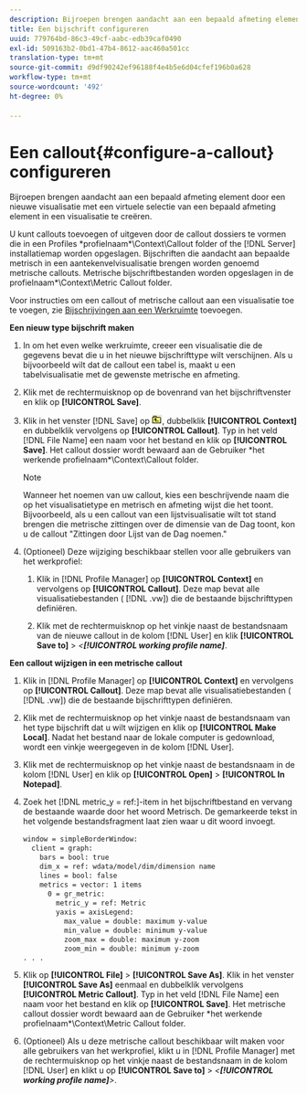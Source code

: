 ```yaml
---
description: Bijroepen brengen aandacht aan een bepaald afmeting element door een nieuwe visualisatie met een virtuele selectie van een bepaald afmeting element in een visualisatie te creëren.
title: Een bijschrift configureren
uuid: 779764bd-86c3-49cf-aabc-edb39caf0490
exl-id: 509163b2-0bd1-47b4-8612-aac460a501cc
translation-type: tm+mt
source-git-commit: d9df90242ef96188f4e4b5e6d04cfef196b0a628
workflow-type: tm+mt
source-wordcount: '492'
ht-degree: 0%

---
```


# Een callout{#configure-a-callout} configureren

Bijroepen brengen aandacht aan een bepaald afmeting element door een nieuwe visualisatie met een virtuele selectie van een bepaald afmeting element in een visualisatie te creëren.

U kunt callouts toevoegen of uitgeven door de callout dossiers te vormen die in een Profiles \*profielnaam*\Context\Callout folder of the [!DNL Server] installatiemap worden opgeslagen. Bijschriften die aandacht aan bepaalde metrisch in een aantekenvelvisualisatie brengen worden genoemd metrische callouts. Metrische bijschriftbestanden worden opgeslagen in de profielnaam\*\Context\Metric Callout folder.

Voor instructies om een callout of metrische callout aan een visualisatie toe te voegen, zie [Bijschrijvingen aan een Werkruimte](../../../home/c-get-started/c-vis/c-call-wkspc.md#concept-212b09e763044d938987b4a9c658adc0) toevoegen.

**Een nieuw type bijschrift maken**

1. In om het even welke werkruimte, creeer een visualisatie die de gegevens bevat die u in het nieuwe bijschrifttype wilt verschijnen. Als u bijvoorbeeld wilt dat de callout een tabel is, maakt u een tabelvisualisatie met de gewenste metrische en afmeting.
1. Klik met de rechtermuisknop op de bovenrand van het bijschriftvenster en klik op **[!UICONTROL Save]**.
1. Klik in het venster [!DNL Save] op ![](assets/btn_folder_up.png), dubbelklik **[!UICONTROL Context]** en dubbelklik vervolgens op **[!UICONTROL Callout]**. Typ in het veld [!DNL File Name] een naam voor het bestand en klik op **[!UICONTROL Save]**. Het callout dossier wordt bewaard aan de Gebruiker \*het werkende profielnaam*\Context\Callout folder.

   >[!NOTE]
   >
   >Wanneer het noemen van uw callout, kies een beschrijvende naam die op het visualisatietype en metrisch en afmeting wijst die het toont. Bijvoorbeeld, als u een callout van een lijstvisualisatie wilt tot stand brengen die metrische zittingen over de dimensie van de Dag toont, kon u de callout &quot;Zittingen door Lijst van de Dag noemen.&quot;

1. (Optioneel) Deze wijziging beschikbaar stellen voor alle gebruikers van het werkprofiel:

   1. Klik in [!DNL Profile Manager] op **[!UICONTROL Context]** en vervolgens op **[!UICONTROL Callout]**. Deze map bevat alle visualisatiebestanden ( [!DNL .vw]) die de bestaande bijschrifttypen definiëren.

   1. Klik met de rechtermuisknop op het vinkje naast de bestandsnaam van de nieuwe callout in de kolom [!DNL User] en klik **[!UICONTROL Save to]** > *&lt;**[!UICONTROL working profile name]***.

**Een callout wijzigen in een metrische callout**

1. Klik in [!DNL Profile Manager] op **[!UICONTROL Context]** en vervolgens op **[!UICONTROL Callout]**. Deze map bevat alle visualisatiebestanden ( [!DNL .vw]) die de bestaande bijschrifttypen definiëren.

1. Klik met de rechtermuisknop op het vinkje naast de bestandsnaam van het type bijschrift dat u wilt wijzigen en klik op **[!UICONTROL Make Local]**. Nadat het bestand naar de lokale computer is gedownload, wordt een vinkje weergegeven in de kolom [!DNL User].

1. Klik met de rechtermuisknop op het vinkje naast de bestandsnaam in de kolom [!DNL User] en klik op **[!UICONTROL Open]** > **[!UICONTROL In Notepad]**.

1. Zoek het [!DNL metric_y = ref:]-item in het bijschriftbestand en vervang de bestaande waarde door het woord Metrisch. De gemarkeerde tekst in het volgende bestandsfragment laat zien waar u dit woord invoegt.

   ```
   window = simpleBorderWindow: 
     client = graph: 
       bars = bool: true
       dim_x = ref: wdata/model/dim/dimension name
       lines = bool: false
       metrics = vector: 1 items
         0 = gr_metric: 
           metric_y = ref: Metric
           yaxis = axisLegend: 
             max_value = double: maximum y-value
             min_value = double: minimum y-value
             zoom_max = double: maximum y-zoom
             zoom_min = double: minimum y-zoom
   . . . 
   ```

1. Klik op **[!UICONTROL File]** > **[!UICONTROL Save As]**. Klik in het venster **[!UICONTROL Save As]** eenmaal en dubbelklik vervolgens **[!UICONTROL Metric Callout]**. Typ in het veld [!DNL File Name] een naam voor het bestand en klik op **[!UICONTROL Save]**. Het metrische callout dossier wordt bewaard aan de Gebruiker \*het werkende profielnaam*\Context\Metric Callout folder.

1. (Optioneel) Als u deze metrische callout beschikbaar wilt maken voor alle gebruikers van het werkprofiel, klikt u in [!DNL Profile Manager] met de rechtermuisknop op het vinkje naast de bestandsnaam in de kolom [!DNL User] en klikt u op **[!UICONTROL Save to]** > *&lt;**[!UICONTROL working profile name]**>*.
